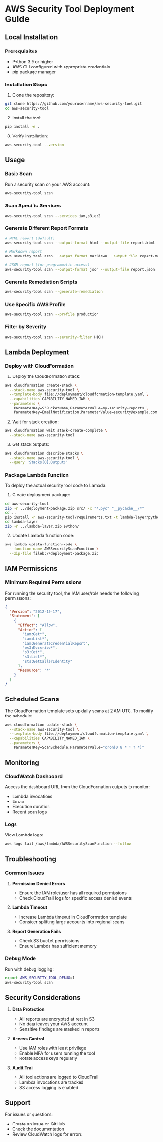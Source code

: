 # AWS Security Tool Deployment Guide

## Local Installation

### Prerequisites
- Python 3.9 or higher
- AWS CLI configured with appropriate credentials
- pip package manager

### Installation Steps

1. Clone the repository:
```bash
git clone https://github.com/yourusername/aws-security-tool.git
cd aws-security-tool
```

2. Install the tool:
```bash
pip install -e .
```

3. Verify installation:
```bash
aws-security-tool --version
```

## Usage

### Basic Scan
Run a security scan on your AWS account:
```bash
aws-security-tool scan
```

### Scan Specific Services
```bash
aws-security-tool scan --services iam,s3,ec2
```

### Generate Different Report Formats
```bash
# HTML report (default)
aws-security-tool scan --output-format html --output-file report.html

# Markdown report
aws-security-tool scan --output-format markdown --output-file report.md

# JSON report (for programmatic access)
aws-security-tool scan --output-format json --output-file report.json
```

### Generate Remediation Scripts
```bash
aws-security-tool scan --generate-remediation
```

### Use Specific AWS Profile
```bash
aws-security-tool scan --profile production
```

### Filter by Severity
```bash
aws-security-tool scan --severity-filter HIGH
```

## Lambda Deployment

### Deploy with CloudFormation

1. Deploy the CloudFormation stack:
```bash
aws cloudformation create-stack \
  --stack-name aws-security-tool \
  --template-body file://deployment/cloudformation-template.yaml \
  --capabilities CAPABILITY_NAMED_IAM \
  --parameters \
    ParameterKey=S3BucketName,ParameterValue=my-security-reports \
    ParameterKey=EmailNotification,ParameterValue=security@example.com
```

2. Wait for stack creation:
```bash
aws cloudformation wait stack-create-complete \
  --stack-name aws-security-tool
```

3. Get stack outputs:
```bash
aws cloudformation describe-stacks \
  --stack-name aws-security-tool \
  --query 'Stacks[0].Outputs'
```

### Package Lambda Function

To deploy the actual security tool code to Lambda:

1. Create deployment package:
```bash
cd aws-security-tool
zip -r ../deployment-package.zip src/ -x "*.pyc" "__pycache__/*"
cd ..
pip install -r aws-security-tool/requirements.txt -t lambda-layer/python/
cd lambda-layer
zip -r ../lambda-layer.zip python/
```

2. Update Lambda function code:
```bash
aws lambda update-function-code \
  --function-name AWSSecurityScanFunction \
  --zip-file fileb://deployment-package.zip
```

## IAM Permissions

### Minimum Required Permissions

For running the security tool, the IAM user/role needs the following permissions:

```json
{
  "Version": "2012-10-17",
  "Statement": [
    {
      "Effect": "Allow",
      "Action": [
        "iam:Get*",
        "iam:List*",
        "iam:GenerateCredentialReport",
        "ec2:Describe*",
        "s3:Get*",
        "s3:List*",
        "sts:GetCallerIdentity"
      ],
      "Resource": "*"
    }
  ]
}
```

## Scheduled Scans

The CloudFormation template sets up daily scans at 2 AM UTC. To modify the schedule:

```bash
aws cloudformation update-stack \
  --stack-name aws-security-tool \
  --template-body file://deployment/cloudformation-template.yaml \
  --capabilities CAPABILITY_NAMED_IAM \
  --parameters \
    ParameterKey=ScanSchedule,ParameterValue="cron(0 8 * * ? *)"
```

## Monitoring

### CloudWatch Dashboard
Access the dashboard URL from the CloudFormation outputs to monitor:
- Lambda invocations
- Errors
- Execution duration
- Recent scan logs

### Logs
View Lambda logs:
```bash
aws logs tail /aws/lambda/AWSSecurityScanFunction --follow
```

## Troubleshooting

### Common Issues

1. **Permission Denied Errors**
   - Ensure the IAM role/user has all required permissions
   - Check CloudTrail logs for specific access denied events

2. **Lambda Timeout**
   - Increase Lambda timeout in CloudFormation template
   - Consider splitting large accounts into regional scans

3. **Report Generation Fails**
   - Check S3 bucket permissions
   - Ensure Lambda has sufficient memory

### Debug Mode
Run with debug logging:
```bash
export AWS_SECURITY_TOOL_DEBUG=1
aws-security-tool scan
```

## Security Considerations

1. **Data Protection**
   - All reports are encrypted at rest in S3
   - No data leaves your AWS account
   - Sensitive findings are masked in reports

2. **Access Control**
   - Use IAM roles with least privilege
   - Enable MFA for users running the tool
   - Rotate access keys regularly

3. **Audit Trail**
   - All tool actions are logged to CloudTrail
   - Lambda invocations are tracked
   - S3 access logging is enabled

## Support

For issues or questions:
- Create an issue on GitHub
- Check the documentation
- Review CloudWatch logs for errors